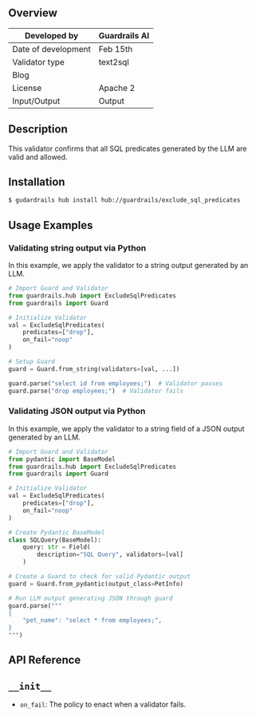 ## Overview

| Developed by | Guardrails AI |
| --- | --- |
| Date of development | Feb 15th |
| Validator type | text2sql |
| Blog |  |
| License | Apache 2 |
| Input/Output | Output |

## Description

This validator confirms that all SQL predicates generated by the LLM are valid and allowed.

## Installation

```bash
$ gudardrails hub install hub://guardrails/exclude_sql_predicates
```

## Usage Examples

### Validating string output via Python

In this example, we apply the validator to a string output generated by an LLM.

```python
# Import Guard and Validator
from guardrails.hub import ExcludeSqlPredicates
from guardrails import Guard

# Initialize Validator
val = ExcludeSqlPredicates(
	predicates=["drop"],
	on_fail="noop"
)

# Setup Guard
guard = Guard.from_string(validators=[val, ...])

guard.parse("select id from employees;")  # Validator passes
guard.parse("drop employees;")  # Validator fails
```

### Validating JSON output via Python

In this example, we apply the validator to a string field of a JSON output generated by an LLM.

```python
# Import Guard and Validator
from pydantic import BaseModel
from guardrails.hub import ExcludeSqlPredicates
from guardrails import Guard

# Initialize Validator
val = ExcludeSqlPredicates(
	predicates=["drop"],
	on_fail="noop"
)

# Create Pydantic BaseModel
class SQLQuery(BaseModel):
    query: str = Field(
        description="SQL Query", validators=[val]
    )

# Create a Guard to check for valid Pydantic output
guard = Guard.from_pydantic(output_class=PetInfo)

# Run LLM output generating JSON through guard
guard.parse("""
{
    "pet_name": "select * from employees;",
}
""")
```

## API Reference

`__init__`
- 
- `on_fail`: The policy to enact when a validator fails.

